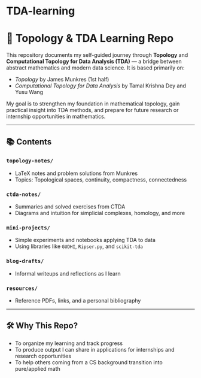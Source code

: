 # TDA-learning
# 🧠 Topology & TDA Learning Repo

This repository documents my self-guided journey through **Topology** and **Computational Topology for Data Analysis (TDA)** — a bridge between abstract mathematics and modern data science. It is based primarily on:

- *Topology* by James Munkres (1st half)
- *Computational Topology for Data Analysis* by Tamal Krishna Dey and Yusu Wang

My goal is to strengthen my foundation in mathematical topology, gain practical insight into TDA methods, and prepare for future research or internship opportunities in mathematics.

---

## 📚 Contents

### `topology-notes/`
- LaTeX notes and problem solutions from Munkres
- Topics: Topological spaces, continuity, compactness, connectedness

### `ctda-notes/`
- Summaries and solved exercises from CTDA
- Diagrams and intuition for simplicial complexes, homology, and more

### `mini-projects/`
- Simple experiments and notebooks applying TDA to data
- Using libraries like `GUDHI`, `Ripser.py`, and `scikit-tda`

### `blog-drafts/`
- Informal writeups and reflections as I learn

### `resources/`
- Reference PDFs, links, and a personal bibliography

---

## 🛠️ Why This Repo?

- To organize my learning and track progress
- To produce output I can share in applications for internships and research opportunities
- To help others coming from a CS background transition into pure/applied math
